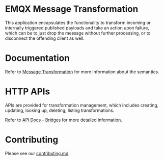 # EMQX Message Transformation

This application encapsulates the functionality to transform incoming or internally
triggered published payloads and take an action upon failure, which can be to just drop
the message without further processing, or to disconnect the offending client as well.

# Documentation

Refer to [Message
Transformation](https://docs.emqx.com/en/enterprise/latest/data-integration/message-transformation.html)
for more information about the semantics.

# HTTP APIs

APIs are provided for transformation management, which includes creating,
updating, looking up, deleting, listing transformations.

Refer to [API Docs -
Bridges](https://docs.emqx.com/en/enterprise/latest/admin/api-docs.html#tag/Message-Transformation)
for more detailed information.


# Contributing

Please see our [contributing.md](../../CONTRIBUTING.md).
